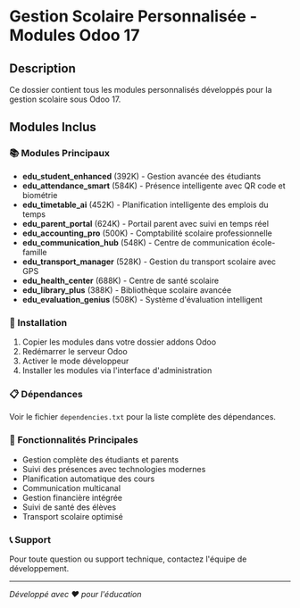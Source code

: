 # Gestion Scolaire Personnalisée - Modules Odoo 17

## Description
Ce dossier contient tous les modules personnalisés développés pour la gestion scolaire sous Odoo 17.

## Modules Inclus

### 📚 Modules Principaux
- **edu_student_enhanced** (392K) - Gestion avancée des étudiants
- **edu_attendance_smart** (584K) - Présence intelligente avec QR code et biométrie
- **edu_timetable_ai** (452K) - Planification intelligente des emplois du temps
- **edu_parent_portal** (624K) - Portail parent avec suivi en temps réel
- **edu_accounting_pro** (500K) - Comptabilité scolaire professionnelle
- **edu_communication_hub** (548K) - Centre de communication école-famille
- **edu_transport_manager** (528K) - Gestion du transport scolaire avec GPS
- **edu_health_center** (688K) - Centre de santé scolaire
- **edu_library_plus** (388K) - Bibliothèque scolaire avancée
- **edu_evaluation_genius** (508K) - Système d'évaluation intelligent

### 🔧 Installation
1. Copier les modules dans votre dossier addons Odoo
2. Redémarrer le serveur Odoo
3. Activer le mode développeur
4. Installer les modules via l'interface d'administration

### 📋 Dépendances
Voir le fichier `dependencies.txt` pour la liste complète des dépendances.

### 🚀 Fonctionnalités Principales
- Gestion complète des étudiants et parents
- Suivi des présences avec technologies modernes
- Planification automatique des cours
- Communication multicanal
- Gestion financière intégrée
- Suivi de santé des élèves
- Transport scolaire optimisé

### 📞 Support
Pour toute question ou support technique, contactez l'équipe de développement.

---
*Développé avec ❤️ pour l'éducation* 